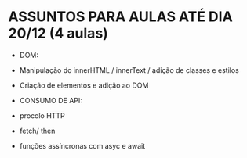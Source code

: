 # ASSUNTOS PARA AULAS ATÉ DIA 20/12 (4 aulas)
- DOM:
 - Manipulação do innerHTML / innerText / adição de classes e estilos
 - Criação de elementos e adição ao DOM

- CONSUMO DE API:
 - procolo HTTP
 - fetch/ then 
 - funções assíncronas com asyc e await 